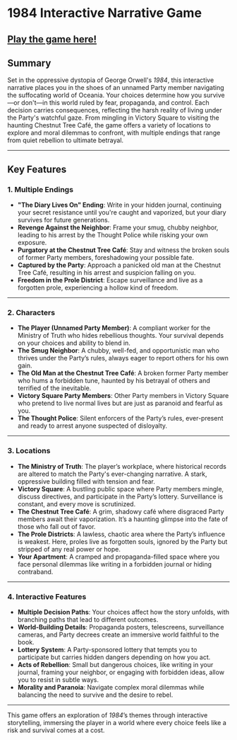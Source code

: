 # 1984 Interactive Narrative Game

## [Play the game here!](https://necrocracy.itch.io/1984)

## **Summary**

Set in the oppressive dystopia of George Orwell's *1984*, this interactive narrative places you in the shoes of an unnamed Party member navigating the suffocating world of Oceania. Your choices determine how you survive—or don't—in this world ruled by fear, propaganda, and control. Each decision carries consequences, reflecting the harsh reality of living under the Party's watchful gaze. From mingling in Victory Square to visiting the haunting Chestnut Tree Café, the game offers a variety of locations to explore and moral dilemmas to confront, with multiple endings that range from quiet rebellion to ultimate betrayal.

---

## **Key Features**

### **1. Multiple Endings**
- **"The Diary Lives On" Ending**: Write in your hidden journal, continuing your secret resistance until you're caught and vaporized, but your diary survives for future generations.
- **Revenge Against the Neighbor**: Frame your smug, chubby neighbor, leading to his arrest by the Thought Police while risking your own exposure.
- **Purgatory at the Chestnut Tree Café**: Stay and witness the broken souls of former Party members, foreshadowing your possible fate.
- **Captured by the Party**: Approach a panicked old man at the Chestnut Tree Café, resulting in his arrest and suspicion falling on you.
- **Freedom in the Prole District**: Escape surveillance and live as a forgotten prole, experiencing a hollow kind of freedom.

---

### **2. Characters**
- **The Player (Unnamed Party Member)**: A compliant worker for the Ministry of Truth who hides rebellious thoughts. Your survival depends on your choices and ability to blend in.
- **The Smug Neighbor**: A chubby, well-fed, and opportunistic man who thrives under the Party’s rules, always eager to report others for his own gain.
- **The Old Man at the Chestnut Tree Café**: A broken former Party member who hums a forbidden tune, haunted by his betrayal of others and terrified of the inevitable.
- **Victory Square Party Members**: Other Party members in Victory Square who pretend to live normal lives but are just as paranoid and fearful as you.
- **The Thought Police**: Silent enforcers of the Party’s rules, ever-present and ready to arrest anyone suspected of disloyalty.

---

### **3. Locations**
- **The Ministry of Truth**: The player’s workplace, where historical records are altered to match the Party's ever-changing narrative. A stark, oppressive building filled with tension and fear.
- **Victory Square**: A bustling public space where Party members mingle, discuss directives, and participate in the Party’s lottery. Surveillance is constant, and every move is scrutinized.
- **The Chestnut Tree Café**: A grim, shadowy café where disgraced Party members await their vaporization. It’s a haunting glimpse into the fate of those who fall out of favor.
- **The Prole Districts**: A lawless, chaotic area where the Party’s influence is weakest. Here, proles live as forgotten souls, ignored by the Party but stripped of any real power or hope.
- **Your Apartment**: A cramped and propaganda-filled space where you face personal dilemmas like writing in a forbidden journal or hiding contraband.

---

### **4. Interactive Features**
- **Multiple Decision Paths**: Your choices affect how the story unfolds, with branching paths that lead to different outcomes.
- **World-Building Details**: Propaganda posters, telescreens, surveillance cameras, and Party decrees create an immersive world faithful to the book.
- **Lottery System**: A Party-sponsored lottery that tempts you to participate but carries hidden dangers depending on how you act.
- **Acts of Rebellion**: Small but dangerous choices, like writing in your journal, framing your neighbor, or engaging with forbidden ideas, allow you to resist in subtle ways.
- **Morality and Paranoia**: Navigate complex moral dilemmas while balancing the need to survive and the desire to rebel.

---

This game offers an exploration of *1984*’s themes through interactive storytelling, immersing the player in a world where every choice feels like a risk and survival comes at a cost.
